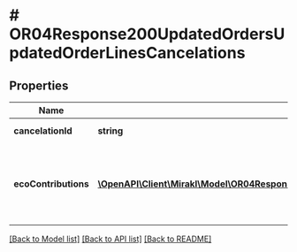 # # OR04Response200UpdatedOrdersUpdatedOrderLinesCancelations

## Properties

Name | Type | Description | Notes
------------ | ------------- | ------------- | -------------
**cancelationId** | **string** | Cancelation identifier | [optional]
**ecoContributions** | [**\OpenAPI\Client\Mirakl\Model\OR04Response200UpdatedOrdersUpdatedOrderLinesCancelationsEcoContributions[]**](OR04Response200UpdatedOrdersUpdatedOrderLinesCancelationsEcoContributions.md) | List of eco-contribution amounts and corresponding producer identifiers, if applicable | [optional]

[[Back to Model list]](../../README.md#models) [[Back to API list]](../../README.md#endpoints) [[Back to README]](../../README.md)
